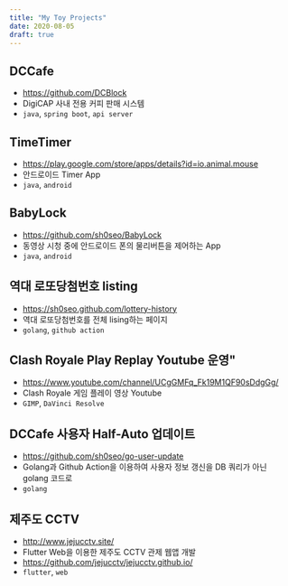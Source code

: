 ```yaml
---
title: "My Toy Projects"
date: 2020-08-05
draft: true
---
```


## DCCafe
- https://github.com/DCBlock
- DigiCAP 사내 전용 커피 판매 시스템
- `java`, `spring boot`, `api server`


## TimeTimer
- https://play.google.com/store/apps/details?id=io.animal.mouse
- 안드로이드 Timer App
- `java`, `android`

## BabyLock
- https://github.com/sh0seo/BabyLock
- 동영상 시청 중에 안드로이드 폰의 물리버튼을 제어하는 App
- `java`, `android`

## 역대 로또당첨번호 listing
- https://sh0seo.github.com/lottery-history
- 역대 로또당첨번호를 전체 lising하는 페이지
- `golang`, `github action`

## Clash Royale Play Replay Youtube 운영"
- https://www.youtube.com/channel/UCgGMFq_Fk19M1QF90sDdgGg/
- Clash Royale 게임 플레이 영상 Youtube
- `GIMP`, `DaVinci Resolve`

## DCCafe 사용자 Half-Auto 업데이트
- https://github.com/sh0seo/go-user-update
- Golang과 Github Action을 이용하여 사용자 정보 갱신을 DB 쿼리가 아닌 golang 코드로
- `golang`

## 제주도 CCTV
- http://www.jejucctv.site/
- Flutter Web을 이용한 제주도 CCTV 관제 웹앱 개발 
- https://github.com/jejucctv/jejucctv.github.io/
- `flutter`, `web`